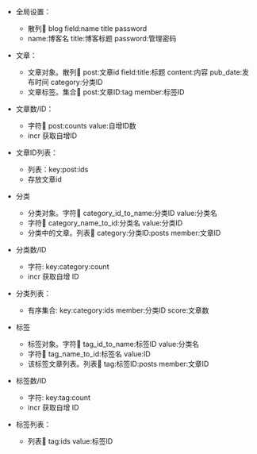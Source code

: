 * 全局设置：
    * 散列:key: blog field:name title password
    * name:博客名 title:博客标题 password:管理密码

* 文章：
    * 文章对象。散列:key: post:文章id field:title:标题 content:内容 pub_date:发布时间 category:分类ID
    * 文章标签。集合:key: post:文章ID:tag member:标签ID
* 文章数/ID：
    * 字符:key: post:counts value:自增ID数
    * incr 获取自增ID
* 文章ID列表：
    * 列表：key:post:ids
    * 存放文章id

* 分类
    * 分类对象。字符:key: category_id_to_name:分类ID value:分类名
    * 字符:key: category_name_to_id:分类名 value:分类ID
    * 分类中的文章。列表:key: category:分类ID:posts member:文章ID
* 分类数/ID
    * 字符: key:category:count
    * incr 获取自增 ID
* 分类列表：
    * 有序集合: key:category:ids member:分类ID score:文章数

* 标签
    * 标签对象。字符:key: tag_id_to_name:标签ID value:分类名
    * 字符:key: tag_name_to_id:标签名 value:ID
    * 该标签文章列表。列表:key: tag:标签ID:posts member:文章ID
* 标签数/ID
    * 字符: key:tag:count
    * incr 获取自增 ID
* 标签列表：
    * 列表:key: tag:ids value:标签ID